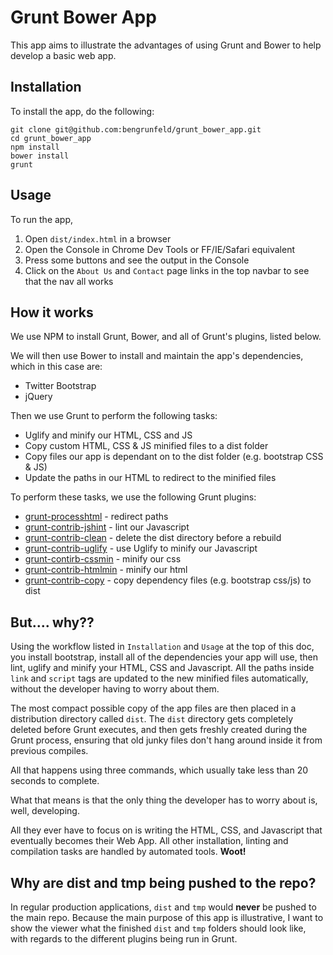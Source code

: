 # Grunt Bower App

This app aims to illustrate the advantages of using Grunt and Bower to help develop a basic web app.

## Installation

To install the app, do the following:

    git clone git@github.com:bengrunfeld/grunt_bower_app.git
    cd grunt_bower_app
    npm install
    bower install
    grunt

## Usage

To run the app, 

1. Open `dist/index.html` in a browser
2. Open the Console in Chrome Dev Tools or FF/IE/Safari equivalent  
3. Press some buttons and see the output in the Console
4. Click on the `About Us` and `Contact` page links in the top navbar to see that the nav all works 

## How it works

We use NPM to install Grunt, Bower, and all of Grunt's plugins, listed below.

We will then use Bower to install and maintain the app's dependencies, which in this case are:

* Twitter Bootstrap
* jQuery 

Then we use Grunt to perform the following tasks:

* Uglify and minify our HTML, CSS and JS
* Copy custom HTML, CSS & JS minified files to a dist folder
* Copy files our app is dependant on to the dist folder (e.g. bootstrap CSS & JS)
* Update the paths in our HTML to redirect to the minified files

To perform these tasks, we use the following Grunt plugins:

* [grunt-processhtml](https://www.npmjs.com/package/grunt-processhtml) - redirect paths
* [grunt-contrib-jshint](https://www.npmjs.com/package/grunt-contrib-jshint) - lint our Javascript
* [grunt-contrib-clean](https://www.npmjs.com/package/grunt-contrib-clean) - delete the dist directory before a rebuild
* [grunt-contrib-uglify](https://www.npmjs.com/package/grunt-contrib-uglify) - use Uglify to minify our Javascript
* [grunt-contirb-cssmin](https://www.npmjs.com/package/grunt-contrib-cssmin) - minify our css
* [grunt-contrib-htmlmin](https://www.npmjs.com/package/grunt-contrib-htmlmin) - minify our html
* [grunt-contrib-copy](https://www.npmjs.com/package/grunt-contrib-copy) - copy dependency files (e.g. bootstrap css/js) to dist 

## But.... why??

Using the workflow listed in `Installation` and `Usage` at the top of this doc, you install bootstrap, install all of the dependencies your app will use, then lint, uglify and minify your HTML, CSS and Javascript. All the paths inside `link` and `script` tags are updated to the new minified files automatically, without the developer having to worry about them. 

The most compact possible copy of the app files are then placed in a distribution directory called `dist`. The `dist` directory gets completely deleted before Grunt executes, and then gets freshly created during the Grunt process, ensuring that old junky files don't hang around inside it from previous compiles. 
 
All that happens using three commands, which usually take less than 20 seconds to complete.

What that means is that the only thing the developer has to worry about is, well, developing. 

All they ever have to focus on is writing the HTML, CSS, and Javascript that eventually becomes their Web App. All other installation, linting and compilation tasks are handled by automated tools. **Woot!** 

## Why are dist and tmp being pushed to the repo?

In regular production applications, `dist` and `tmp` would **never** be pushed to the main repo. Because the main purpose of this app is illustrative, I want to show the viewer what the finished `dist` and `tmp` folders should look like, with regards to the different plugins being run in Grunt.
